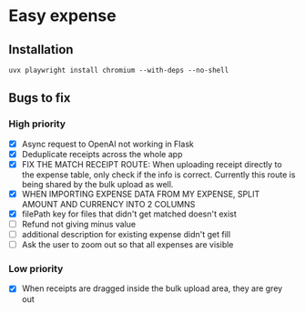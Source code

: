# Easy expense

## Installation

`uvx playwright install chromium --with-deps --no-shell`

## Bugs to fix

### High priority

- [x] Async request to OpenAI not working in Flask
- [x] Deduplicate receipts across the whole app
- [x] FIX THE MATCH RECEIPT ROUTE: When uploading receipt directly to the expense table, only check if the info is correct. Currently this route is being shared by the bulk upload as well.
- [x] WHEN IMPORTING EXPENSE DATA FROM MY EXPENSE, SPLIT AMOUNT AND CURRENCY INTO 2 COLUMNS
- [x] filePath key for files that didn't get matched doesn't exist
- [ ] Refund not giving minus value
- [ ] additional description for existing expense didn't get fill
- [ ] Ask the user to zoom out so that all expenses are visible

### Low priority

- [x] When receipts are dragged inside the bulk upload area, they are grey out
